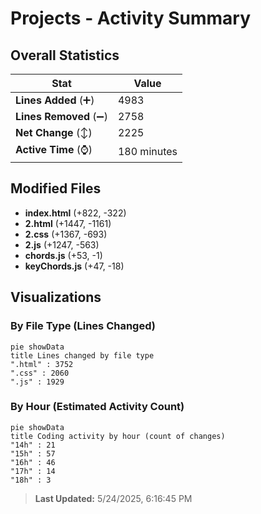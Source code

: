 # Projects - Activity Summary 

## Overall Statistics

| Stat                   | Value                                                             |
| ---------------------- | ----------------------------------------------------------------- |
| **Lines Added** (➕)   | 4983                                          |
| **Lines Removed** (➖) | 2758                                        |
| **Net Change** (↕)    | 2225                |
| **Active Time** (⌚)   | 180 minutes |


## Modified Files
- **index.html** (+822, -322)
- **2.html** (+1447, -1161)
- **2.css** (+1367, -693)
- **2.js** (+1247, -563)
- **chords.js** (+53, -1)
- **keyChords.js** (+47, -18)

## Visualizations

### By File Type (Lines Changed)

```mermaid
pie showData
title Lines changed by file type
".html" : 3752
".css" : 2060
".js" : 1929
```

### By Hour (Estimated Activity Count)

```mermaid
pie showData
title Coding activity by hour (count of changes)
"14h" : 21
"15h" : 57
"16h" : 46
"17h" : 14
"18h" : 3
```


> **Last Updated:** 5/24/2025, 6:16:45 PM